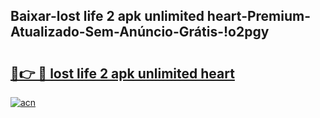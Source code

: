
## Baixar-lost life 2 apk unlimited heart-Premium-Atualizado-Sem-Anúncio-Grátis-!o2pgy

# <h2><a href="https://andorid.site?title=lost_life_2_apk_unlimited_heart&ref=27">🔗👉 🔴 lost life 2 apk unlimited heart</a></h2>

[![acn](https://github.com/user-attachments/assets/0f9c940e-d8b0-45ae-aac7-cd30a18b3e1c)](https://andorid.site?title=lost_life_2_apk_unlimited_heart&ref=27)

